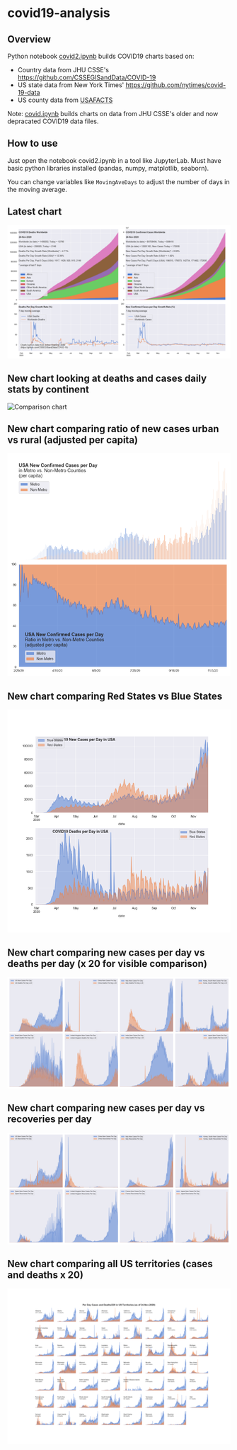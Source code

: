 # covid19-analysis

## Overview
Python notebook [covid2.ipynb](https://github.com/danlaw/covid19-analysis/blob/master/covid2.ipynb) builds COVID19 charts based on:
* Country data from JHU CSSE's https://github.com/CSSEGISandData/COVID-19
* US state data from New York Times' https://github.com/nytimes/covid-19-data
* US county data from [USAFACTS](https://usafacts.org/visualizations/coronavirus-covid-19-spread-map/)

Note: [covid.ipynb](https://github.com/danlaw/covid19-analysis/blob/master/covid.ipynb) builds charts on data from JHU CSSE's older and now depracated COVID19 data files.

## How to use
Just open the notebook covid2.ipynb in a tool like JupyterLab. Must have basic python libraries installed (pandas, numpy, matplotlib, seaborn).

You can change variables like ``MovingAveDays`` to adjust the number of days in the moving average.

## Latest chart
![Latest chart](charts/20201124-covid19-chart.png)

## New chart looking at deaths and cases daily stats by continent
![Comparison chart](charts/20201124-covid20-chart-perday.png)

## New chart comparing ratio of new cases urban vs rural (adjusted per capita)
![Urban rural per capita chart](charts/20201124-US-counties-urban-vs-rural-per-capita.png)

## New chart comparing Red States vs Blue States
![Red vs Blue chart](charts/20201124-compare-daily-red-vs-blue-states.png)

## New chart comparing new cases per day vs deaths per day (x 20 for visible comparison)
![Comparison chart](charts/20201124-comparison-chart.png)

## New chart comparing new cases per day vs recoveries per day
![Recovery chart](charts/20201124-comparison-recovery-chart.png)

## New chart comparing all US territories (cases and deaths x 20)
![Territories chart](charts/20201124-compare-US-territories.png)

